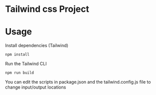 # Tailwind css Project

# Usage

Install dependencies (Tailwind)

```
npm install
```

Run the Tailwind CLI

```
npm run build
```

You can edit the scripts in package.json and the tailwind.config.js file to change input/output locations
